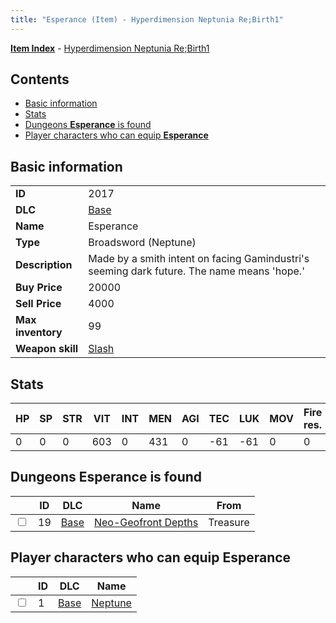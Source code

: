 ```yaml
---
title: "Esperance (Item) - Hyperdimension Neptunia Re;Birth1"
---
```


[**Item Index**](/neptunia/rb1/item/index.html) - [Hyperdimension Neptunia Re;Birth1](/neptunia/rb1)

## Contents

- [Basic information](#basic-information)
- [Stats](#stats)
- [Dungeons **Esperance** is found](#dungeons-esperance-is-found)
- [Player characters who can equip **Esperance**](#player-characters-who-can-equip-esperance)

## Basic information

|   |   |
| -- | -- |
| **ID** | 2017 |
| **DLC** | [Base](/neptunia/rb1/dlc/1-base.html) |
| **Name** | Esperance |
| **Type** | Broadsword (Neptune) |
| **Description** | Made by a smith intent on facing Gamindustri's seeming dark future. The name means 'hope.' |
| **Buy Price** | 20000 |
| **Sell Price** | 4000 |
| **Max inventory** | 99 |
| **Weapon skill** | [Slash](/neptunia/rb1/skill/1-2-slash.html) |

## Stats

| HP | SP | STR | VIT | INT | MEN | AGI | TEC | LUK | MOV | Fire res. | Ice res. | Wind res. | Lightning res. |
| -- | -- | --- | --- | --- | --- | --- | --- | --- | --- | --------- | -------- | --------- | -------------- |
| 0 | 0 | 0 | 603 | 0 | 431 | 0 | -61 | -61 | 0 | 0 | 0 | 0 | 0 |

## Dungeons **Esperance** is found

|    | ID | DLC | Name | From |
| -- | -- | --- | ---- | ---- |
| <input type="checkbox" id="rb1-dungeon-1-19" class="trackbox" /> | 19 | [Base](/neptunia/rb1/dlc/1-base.html) | [Neo-Geofront Depths](/neptunia/rb1/dungeon/1-19-neo-geofront-depths.html) | Treasure |

## Player characters who can equip **Esperance**

|    | ID | DLC | Name |
| -- | -- | --- | ---- |
| <input type="checkbox" id="rb1-player-1-1" class="trackbox" /> | 1 | [Base](/neptunia/rb1/dlc/1-base.html) | [Neptune](/neptunia/rb1/player/1-1-neptune.html) |